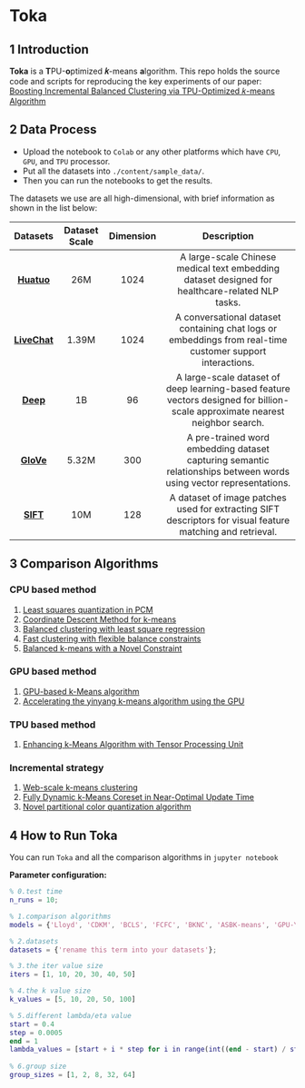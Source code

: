 # Toka

## 1 Introduction

**Toka** is a **T**PU-**o**ptimized **𝑘**-means **a**lgorithm. This repo holds the source code and scripts for reproducing the key experiments of our paper:  <u>Boosting Incremental Balanced Clustering via TPU-Optimized 𝑘-means Algorithm</u>

## 2 Data Process

- Upload the notebook to `Colab` or any other platforms which have `CPU`, `GPU`, and `TPU` processor.
- Put all the datasets into `./content/sample_data/`.
- Then you can run the notebooks to get the results.

The datasets we use are all high-dimensional, with brief information as shown in the list below:

|                           Datasets                           | Dataset Scale | Dimension |                         Description                          |
| :----------------------------------------------------------: | :-----------: | :-------: | :----------------------------------------------------------: |
| **[Huatuo](https://github.com/FreedomIntelligence/Huatuo-26M)** |     26M     |      1024     | A large-scale Chinese medical text embedding dataset designed for healthcare-related NLP tasks. |
| **[LiveChat](https://github.com/gaojingsheng/LiveChat)** |     1.39M     |     1024    | A conversational dataset containing chat logs or embeddings from real-time customer support interactions. |
|      **[Deep](https://www.tensorflow.org/datasets/catalog/deep1b)**      |    1B     |     96      | A large-scale dataset of deep learning-based feature vectors designed for billion-scale approximate nearest neighbor search. |
| **[GloVe](https://nlp.stanford.edu/projects/glove)** |    5.32M       |    300       | A pre-trained word embedding dataset capturing semantic relationships between words using vector representations. |
| **[SIFT](https://archive.ics.uci.edu/dataset/353/sift10m)** |    10M     |     128        | A dataset of image patches used for extracting SIFT descriptors for visual feature matching and retrieval. |

## 3 Comparison Algorithms

### CPU based method

1. [Least squares quantization in PCM](https://hal.science/hal-04614938/document)
1. [Coordinate Descent Method for k-means](https://ieeexplore.ieee.org/abstract/document/9444882/)
1. [Balanced clustering with least square regression](https://ojs.aaai.org/index.php/AAAI/article/view/10877)
1. [Fast clustering with flexible balance constraints](https://ieeexplore.ieee.org/abstract/document/8621917/)
1. [Balanced k-means with a Novel Constraint](https://www.sciencedirect.com/science/article/pii/S0165168422001141)

### GPU based method

1. [GPU-based k-Means algorithm](https://www.sciencedirect.com/science/article/pii/S0022000012000992)
1. [Accelerating the yinyang k-means algorithm using the GPU](https://ieeexplore.ieee.org/abstract/document/9458604)

### TPU based method

1. [Enhancing k-Means Algorithm with Tensor Processing Unit](https://ieeexplore.ieee.org/abstract/document/10020427)

### Incremental strategy

1. [Web-scale k-means clustering](https://dl.acm.org/doi/abs/10.1145/1772690.1772862)
1. [Fully Dynamic k-Means Coreset in Near-Optimal Update Time](https://arxiv.org/abs/2406.19926)
1. [Novel partitional color quantization algorithm](https://www.sciencedirect.com/science/article/pii/S0957417422011708)

## 4 How to Run Toka

You can run `Toka` and all the comparison algorithms in `jupyter notebook`

**Parameter configuration:**

```matlab
% 0.test time
n_runs = 10;

% 1.comparison algorithms
models = {'Lloyd', 'CDKM', 'BCLS', 'FCFC', 'BKNC', 'ASBK-means', 'GPU-Yinyang', 'GPU-CDKM', 'GPU-BCLS', 'GPU-FCFC', 'GPU-BKNC', 'DR-means', 'Toka'}

% 2.datasets
datasets = {'rename this term into your datasets'};

% 3.the iter value size
iters = [1, 10, 20, 30, 40, 50]

% 4.the k value size
k_values = [5, 10, 20, 50, 100]

% 5.different lambda/eta value
start = 0.4
step = 0.0005
end = 1
lambda_values = [start + i * step for i in range(int((end - start) / step) + 1)]
 
% 6.group size
group_sizes = [1, 2, 8, 32, 64]
```
